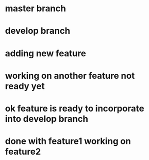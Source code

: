 # master branch
# develop branch
# adding new feature
# working on another feature not ready yet
# ok feature is ready to incorporate into develop branch

# done with feature1 working on feature2
